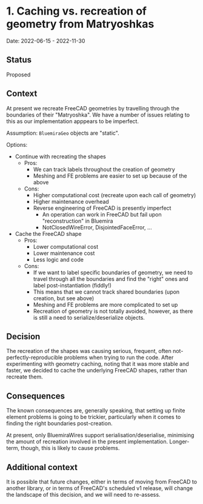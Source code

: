 # 1. Caching vs. recreation of geometry from Matryoshkas

Date: 2022-06-15 - 2022-11-30

## Status

Proposed

## Context

At present we recreate FreeCAD geometries by travelling through the boundaries of their
"Matryoshka". We have a number of issues relating to this as our implementation apppears
 to be imperfect.

Assumption: `BluemiraGeo` objects are "static".

Options:
* Continue with recreating the shapes
    * Pros:
        * We can track labels throughout the creation of geometry
        * Meshing and FE problems are easier to set up because of the above
    * Cons:
        * Higher computational cost (recreate upon each call of geometry)
        * Higher maintenance overhead
        * Reverse engineering of FreeCAD is presently imperfect
            * An operation can work in FreeCAD but fail upon "reconstruction" in Bluemira
            * NotClosedWireError, DisjointedFaceError, ...
* Cache the FreeCAD shape
    * Pros:
        * Lower computational cost
        * Lower maintenance cost
        * Less logic and code
    * Cons:
        * If we want to label specific boundaries of geometry, we need to travel through
        all the boundaries and find the "right" ones and label post-instantiation (fiddly!)
        * This means that we cannot track shared boundaries (upon creation, but see above)
        * Meshing and FE problems are more complicated to set up
        * Recreation of geometry is not totally avoided, however, as there is
        still a need to serialize/deserialize objects.

## Decision

The recreation of the shapes was causing serious, frequent, often not-perfectly-reproducible
problems when trying to run the code. After experimenting with geometry caching, noting that
it was more stable and faster, we decided to cache the underlying FreeCAD shapes, rather than
recreate them.

## Consequences

The known consequences are, generally speaking, that setting up finite element problems is going
to be trickier, particularly when it comes to finding the right boundaries post-creation.

At present, only BluemiraWires support serialisation/deserialise, minimising the amount of recreation involved in the present implementation. Longer-term, though, this is likely to cause problems.

## Additional context

It is possible that future changes, either in terms of moving from FreeCAD to
another library, or in terms of FreeCAD's scheduled v1 release, will change
the landscape of this decision, and we will need to re-assess.
